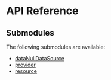 # API Reference <a name="API Reference" id="api-reference"></a>

## Submodules <a name="Submodules" id="submodules"></a>

The following submodules are available:

- [dataNullDataSource](./dataNullDataSource.go.md)
- [provider](./provider.go.md)
- [resource](./resource.go.md)





